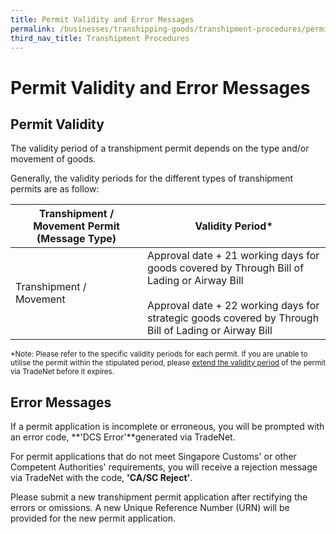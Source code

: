 ```yaml
---
title: Permit Validity and Error Messages
permalink: /businesses/transhipping-goods/transhipment-procedures/permit-validity-and-error-messages
third_nav_title: Transhipment Procedures
---
```


# Permit Validity and Error Messages

## Permit Validity

The validity period of a transhipment permit depends on the type and/or movement of goods.

Generally, the validity periods for the different types of transhipment permits are as follow:

|Transhipment / Movement Permit (Message Type)  | Validity Period* |
|--|--|
| Transhipment / Movement |  Approval date + 21 working days for goods covered by Through Bill of Lading or Airway Bill<br><Br>  Approval date + 22 working days for strategic goods covered by Through Bill of Lading or Airway Bill |
  
<sup>*Note: Please refer to the specific validity periods for each permit. If you are unable to utilise the permit within the stipulated period, please [extend the validity period](/businesses/transhipping-goods/transhipment-procedures/permit-amendments-and-cancellation)  of the permit via TradeNet before it expires.

## Error Messages

If a permit application is incomplete or erroneous, you will be prompted with an error code,  **'DCS Error'**generated via TradeNet.

For permit applications that do not meet Singapore Customs' or other Competent Authorities' requirements, you will receive a rejection message via TradeNet with the code,  **'CA/SC Reject'**.

Please submit a new transhipment permit application after rectifying the errors or omissions. A new Unique Reference Number (URN) will be provided for the new permit application.
